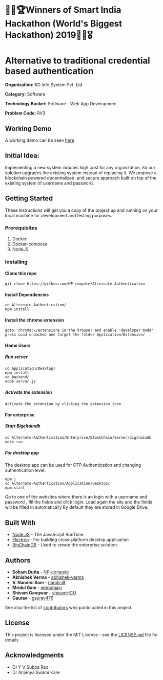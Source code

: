 # 🎉🎊🏆Winners of Smart India Hackathon (World's Biggest Hackathon) 2019🎁🥇🎖️

# Alternative to traditional credential based authentication

**Organization:**      KG Info System Pvt. Ltd

**Category:**          Software

**Technology Bucket:** Software - Web App Development

**Problem Code:**      RV3

## Working Demo

A working demo can be seen [here](https://www.youtube.com/watch?v=SF3bruNefgk&feature=youtu.be)

## Initial Idea:

Implementing a new system induces high cost for any organization. So our solution upgrades the existing
system instead of replacing it. We propose a blockchain powered decentralized, and secure approach built on top of the existing system of username and password.

## Getting Started

These instructions will get you a copy of the project up and running on your local machine for development and testing purposes.

### Prerequisites

1. Docker
2. Docker-compose
3. NodeJS

### Installing

#### Clone this repo

```
git clone https://github.com/NP-compete/Alternate-Authentication
```

#### Install Dependencies

```
cd Alternate-Authentication/
npm install
```

#### Install the chrome extension

```
goto: chrome://extensions in the browser and enable 'developer mode'
press Load unpacked and target the folder Application/Extension/
```

#### Home Users

##### Run server

```
cd Application/Desktop/
npm install
cd backend/
node server.js
```

##### Activate the extension

```
Activate the extension by clicking the extension icon
```

#### For enterprise

##### Start Bigchaindb

```
cd Alternate-Authentication/Enterprise/BlockChain/Server/bigchaindb
make run
```

##### For desktop app

The desktop app can be used for OTP Authentication and changing authentication level.

```
npm i
cd Alternate-Authentication/Application/Desktop/
npm start
```

Go to one of the websites where there is an login with a username and password , fill the fields and click login.
Load again the site and the fields will be filled in automatically
By default they are stored in Google Drive.


## Built With

* [Node JS](https://nodejs.org/en/) - The JavaScript RunTime
* [Electron](https://electronjs.org/) - For building cross-platform desktop application
* [BigChainDB](https://www.bigchaindb.com/) - Used to create the enterprise solution

## Authors

* **Soham Dutta** - [NP-compete](https://github.com/NP-compete)
* **Abhishek Verma** - [abhishek-verma](https://github.com/abhishek-verma)
* **V. Nandini Soni** - [nandini8](https://github.com/nandini8)
* **Mridul Gain** - [mridulgain](https://github.com/mridulgain)
* **Shivam Gangwar** - [shivamHCU](https://github.com/shivamHCU)
* **Gaurav** - [gaurav476](https://github.com/gaurav476)

See also the list of [contributors](https://github.com/NP-compete/Alternate-Authentication/contributors) who participated in this project.

## License

This project is licensed under the MIT License - see the [LICENSE.md](LICENSE.md) file for details

## Acknowledgments

* Dr Y V Subba Rao
* Dr Anjenya Swami Kare
